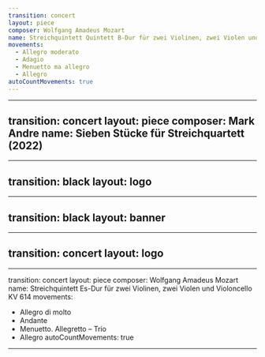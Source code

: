 ```yaml
---
transition: concert
layout: piece
composer: Wolfgang Amadeus Mozart
name: Streichquintett Quintett B-Dur für zwei Violinen, zwei Violen und Violoncello KV 174
movements:
  - Allegro moderato
  - Adagio
  - Menuetto ma allegro
  - Allegro
autoCountMovements: true
---
```

---
transition: concert
layout: piece
composer: Mark Andre
name: Sieben Stücke für Streichquartett (2022)
---
---
transition: black
layout: logo
---
---
transition: black
layout: banner
---
---
transition: concert
layout: logo
---
---
transition: concert
layout: piece
composer: Wolfgang Amadeus Mozart
name: Streichquintett Es-Dur für zwei Violinen, zwei Violen und Violoncello KV 614
movements:
  - Allegro di molto
  - Andante
  - Menuetto. Allegretto – Trio
  - Allegro
autoCountMovements: true
---